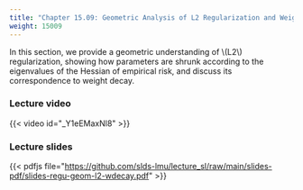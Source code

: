 ```yaml
---
title: "Chapter 15.09: Geometric Analysis of L2 Regularization and Weight Decay"
weight: 15009
---
```

In this section, we provide a geometric understanding of \\(L2\\) regularization, showing how parameters are shrunk according to the eigenvalues of the Hessian of empirical risk, and discuss its correspondence to weight decay. 

<!--more-->

### Lecture video

{{< video id="_Y1eEMaxNl8" >}}

### Lecture slides

{{< pdfjs file="https://github.com/slds-lmu/lecture_sl/raw/main/slides-pdf/slides-regu-geom-l2-wdecay.pdf" >}}
